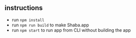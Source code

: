 ## instructions

- run `npm install`
- run `npm run build` to make Shaba.app
- run `npm start` to run app from CLI without building the app
